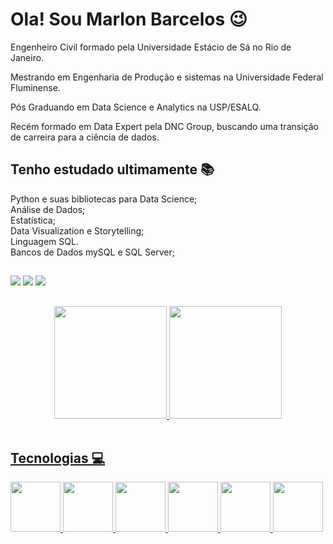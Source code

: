 # Ola! Sou Marlon Barcelos 😉

Engenheiro Civil formado pela Universidade Estácio de Sá no Rio de Janeiro.

Mestrando em Engenharia de Produção e sistemas na Universidade Federal Fluminense.

Pós Graduando em Data Science e Analytics na USP/ESALQ.

Recém formado em Data Expert pela DNC Group, buscando uma transição de carreira para a ciência de dados.
##

## Tenho estudado ultimamente 📚  
<div>
Python e suas bibliotecas para Data Science;</br>
Análise de Dados;</br>
Estatística;</br>
Data Visualization e  Storytelling;</br>
Linguagem SQL.</br>
Bancos de Dados mySQL e SQL Server;</br>

##

<div>
 <a href="https://www.linkedin.com/in/marbarcelos/" target="_blank"><img src="https://img.shields.io/badge/-LinkedIn-%230077B5?style=for-the-badge&logo=linkedin&logoColor=white" target="_blank"></a> 
 <a href="https://www.instagram.com/m__barcelos/" target="_blank"><img src="https://img.shields.io/badge/-Instagram-%23E4405F?style=for-the-badge&logo=instagram&logoColor=white" target="_blank"></a>
 <a href = "mailto:mazevedobarcelos@gmail.com"><img src="https://img.shields.io/badge/-Gmail-%23333?style=for-the-badge&logo=gmail&logoColor=white" target="_blank"></a> 
</div>

  ##
  <div align="center">
    <a href="https://github.com/Marlonb87">
    <img height="180em" src="https://github-readme-stats.vercel.app/api?username=Marlonb87&show_icons=true&theme=onedark&include_all_commits=true&count_private=true"/>
    <img height="180em" src="https://github-readme-stats.vercel.app/api/top-langs/?username=Marlonb87&layout-compact&langs_count-16&theme=onedark"/>
   </div>
  <div style="display: inline_block"><br>
 
  ##
    
  ## Tecnologias 💻
  <div>
    <img src="https://user-images.githubusercontent.com/92809543/147505634-790c4187-0e0c-42cd-b3b5-b35c77c16347.png" width="80" height=80"/>
    <img src="https://user-images.githubusercontent.com/92809543/147508656-c98f7a17-504e-40f2-b710-c5031c0198fd.png" width="80" height=80"/>
    <img src="https://user-images.githubusercontent.com/92809543/147506898-cf34755f-ee0d-484e-8239-cb1ecb4982e4.png" width="80" height=80"/>
    <img src="https://user-images.githubusercontent.com/92809543/147506330-19e8270b-106b-4232-b599-81f0a93d8d96.png" width="80" height=80"/>
    <img src="https://user-images.githubusercontent.com/92809543/147509370-bfdc9029-5eb9-44ab-a551-d532b6efb0b7.png" width="80" height=80"/>
    <img src="https://user-images.githubusercontent.com/92809543/147509341-54d63b81-cbd2-4d40-aa01-5791f846651b.png" width="80" height=80"/>
  </div>
    
  ##
  
